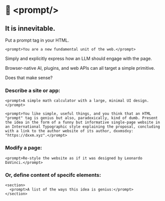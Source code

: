 # 📃 \<prompt\/\>
## It is innevitable.

Put a prompt tag in your HTML.

`
<prompt>You are a new fundamental unit of the web.</prompt>
`

Simply and explicitly express how an LLM should engage with the page.

Browser-native AI, plugins, and web APIs can all target a simple primitive.

Does that make sense?

### Describe a site or app:

```
<prompt>A simple math calculator with a large, minimal UI design.</prompt>
```

``
<prompt>You like simple, useful things, and you think that an HTML "prompt" tag is genius but also, paradoxically, kind of dumb. Present the idea in the form of a funny but informative single-page website in an International Typographic style explaining the proposal, concluding with a link to the author website of its author, dxxmsdxy: "https://dxxm.xyz".</prompt>
``

### Modify a page:
```
<prompt>Re-style the website as if it was designed by Leonardo DaVinci.</prompt>
```

### Or, define content of specifc elements:
```
<section>
  <prompt>A list of the ways this idea is genius:</prompt>
</section>
```
